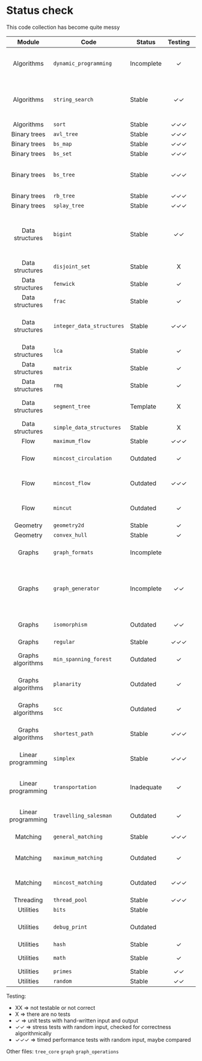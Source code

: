 # Status check

This code collection has become quite messy

| Module              | Code                        | Status       | Testing | Notes |
|:-------------------:|-----------------------------|--------------|:-------:|-------|
| Algorithms          |`dynamic_programming        `| Incomplete   |   ✓     | Many algorithms and variations still missing |
| Algorithms          |`string_search              `| Stable       |   ✓✓    | Needs restyle; suffix array, suffix tree and manacher's algorithm |
| Algorithms          |`sort                       `| Stable       |   ✓✓✓   | |
| Binary trees        |`avl_tree                   `| Stable       |   ✓✓✓   | |
| Binary trees        |`bs_map                     `| Stable       |   ✓✓✓   | |
| Binary trees        |`bs_set                     `| Stable       |   ✓✓✓   | |
| Binary trees        |`bs_tree                    `| Stable       |   ✓✓✓   | Missing some libcpp methods with hints |
| Binary trees        |`rb_tree                    `| Stable       |   ✓✓✓   | |
| Binary trees        |`splay_tree                 `| Stable       |   ✓✓✓   | |
| Data structures     |`bigint                     `| Stable       |   ✓✓    | Convoluted, needs cleanup: use debug functions, improve distribution |
| Data structures     |`disjoint_set               `| Stable       |   X     | |
| Data structures     |`fenwick                    `| Stable       |   ✓     | |
| Data structures     |`frac                       `| Stable       |   ✓     | |
| Data structures     |`integer_data_structures    `| Stable       |   ✓✓✓   | Only heaps are performance tested on dijkstra |
| Data structures     |`lca                        `| Stable       |   ✓     | Needs restyle |
| Data structures     |`matrix                     `| Stable       |   ✓     | |
| Data structures     |`rmq                        `| Stable       |   ✓     | |
| Data structures     |`segment_tree               `| Template     |   X     | It's a template but could be basic tested |
| Data structures     |`simple_data_structures     `| Stable       |   X     | |
| Flow                |`maximum_flow               `| Stable       |   ✓✓✓   | |
| Flow                |`mincost_circulation        `| Outdated     |   ✓     | Not adapted to new edges_t graph interface |
| Flow                |`mincost_flow               `| Outdated     |   ✓✓✓   | Not adapted to new edges_t graph interface |
| Flow                |`mincut                     `| Outdated     |   ✓     | Not adapted to new edges_t graph interface |
| Geometry            |`geometry2d                 `| Stable       |   ✓     | |
| Geometry            |`convex_hull                `| Stable       |   ✓     | |
| Graphs              |`graph_formats              `| Incomplete   |         | Standardized reading and writing, restyle |
| Graphs              |`graph_generator            `| Incomplete   |   ✓✓    | Missing flow, circulation, shortest paths, matching and planarity generators |
| Graphs              |`isomorphism                `| Outdated     |   ✓✓    | Not adapted to new edges_t graph interface |
| Graphs              |`regular                    `| Stable       |   ✓✓✓   | |
| Graphs algorithms   |`min_spanning_forest        `| Outdated     |   ✓     | Not adapted to new edges_t graph interface |
| Graphs algorithms   |`planarity                  `| Outdated     |   ✓     | Not adapted to new edges_t graph interface |
| Graphs algorithms   |`scc                        `| Outdated     |   ✓     | Not adapted to new edges_t graph interface |
| Graphs algorithms   |`shortest_path              `| Stable       |   ✓✓✓   | Johnson's not correctly implemented |
| Linear programming  |`simplex                    `| Stable       |   ✓✓✓   | Missing support for x <= 0 and x in R |
| Linear programming  |`transportation             `| Inadequate   |   ✓     | Inefficient implementation and bad interface |
| Linear programming  |`travelling_salesman        `| Outdated     |   ✓     | Needs an interface change |
| Matching            |`general_matching           `| Stable       |   ✓✓✓   | Commented out unit tests |
| Matching            |`maximum_matching           `| Outdated     |   ✓     | Not adapted to new edges_t graph interface |
| Matching            |`mincost_matching           `| Outdated     |   ✓✓✓   | Not adapted to new edges_t graph interface |
| Threading           |`thread_pool                `| Stable       |   ✓✓✓   | |
| Utilities           |`bits                       `| Stable       |         | |
| Utilities           |`debug_print                `| Outdated     |         | Add helpful print functions for testing |
| Utilities           |`hash                       `| Stable       |   ✓     | |
| Utilities           |`math                       `| Stable       |   ✓     | Add dynamic modnum |
| Utilities           |`primes                     `| Stable       |   ✓✓    | |
| Utilities           |`random                     `| Stable       |   ✓✓    | |

Testing:
- XX ⇒ not testable or not correct
- X ⇒ there are no tests
- ✓ ⇒ unit tests with hand-written input and output
- ✓✓ ⇒ stress tests with random input, checked for correctness algorithmically
- ✓✓✓ ⇒ timed performance tests with random input, maybe compared

Other files: `tree_core` `graph` `graph_operations`
